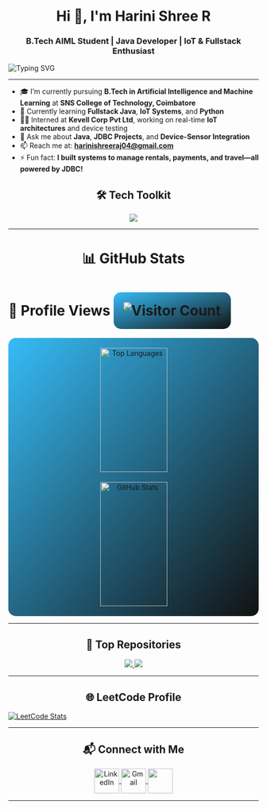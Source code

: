 <h1 align="center">Hi 👋, I'm Harini Shree R</h1>
<h3 align="center">B.Tech AIML Student | Java Developer | IoT & Fullstack Enthusiast</h3>

<p align="left">
  <img src="https://readme-typing-svg.demolab.com?font=Fira+Code&weight=500&size=25&pause=1000&color=36BCF7&width=435&lines=Welcome+to+my+GitHub!;Java+Developer;IoT+Explorer;Problem+Solver;AI+and+ML+Student" alt="Typing SVG" />
</p>

---

- 🎓 I’m currently pursuing **B.Tech in Artificial Intelligence and Machine Learning** at **SNS College of Technology, Coimbatore**  
- 🌱 Currently learning **Fullstack Java**, **IoT Systems**, and **Python**  
- 👩‍💻 Interned at **Kevell Corp Pvt Ltd**, working on real-time **IoT architectures** and device testing  
- 💬 Ask me about **Java**, **JDBC Projects**, and **Device-Sensor Integration**  
- 📫 Reach me at: **harinishreeraj04@gmail.com** <!-- Replace with actual link (RESUME)-->
- ⚡ Fun fact: **I built systems to manage rentals, payments, and travel—all powered by JDBC!**

<h2 align="center">🛠️ Tech Toolkit</h2>

<p align="center">
  <img src="https://skillicons.dev/icons?i=java,mysql,python,html,vscode,eclipse,git,github,C" />
</p>

---

<h1 align="center">📊 GitHub Stats</h1>

<h1>👀 Profile Views <img src="https://komarev.com/ghpvc/?username=Axrinee&color=blue" alt="Visitor Count" style="background: linear-gradient(to bottom right, #36BCF7, #121212); padding: 20px; border-radius: 15px;" /></h1>

<div align="center" style="display: flex; flex-wrap: wrap; justify-content: center; gap: 20px; padding: 20px; background: linear-gradient(to bottom right, #36BCF7, #121212); border-radius: 15px;">
  <img src="https://github-readme-stats.vercel.app/api/top-langs/?username=Axrinee&layout=compact&theme=radical" alt="Top Languages" style="max-width: 100%; width: 45%; min-width: 300px; height: 250px" />
  <img src="https://github-readme-stats.vercel.app/api?username=Axrinee&show_icons=true&theme=radical" alt="GitHub Stats" style="max-width: 100%; width: 45%; min-width: 300px; height: 250px" />
</div>


---

<h2 align="center">🌟 Top Repositories</h2>

<p align="center">
  <a href="https://github.com/Axrinee/Rental-House-system-management-using-JDBC">
    <img src="https://github-readme-stats.vercel.app/api/pin/?username=Axrinee&repo=Rental-House-system-management-using-JDBC&theme=radical" />
  </a>
  <a href="https://github.com/Axrinee/payment-based-java-database-connectivity">
    <img src="https://github-readme-stats.vercel.app/api/pin/?username=Axrinee&repo=payment-based-java-database-connectivity&theme=radical" />
  </a>
</p>

---

<h2 align="center">🌐 LeetCode Profile</h2>
<a href="https://leetcode.com/u/harinishree_hs/">
  <img src="https://leetcard.jacoblin.cool/harinishree_hs?theme=dark&font=Bellota%20Text" alt="LeetCode Stats">
</a>

---

<h2 align="center">📬 Connect with Me</h2>
<p align="center">
  <!-- LinkedIn Logo -->
  <a href="https://www.linkedin.com/in/harini-shree/" target="_blank">
    <img align="center" src="https://img.icons8.com/fluency/48/linkedin.png" alt="LinkedIn" height="50" width="50" />
  </a>

  <!-- Gmail Logo -->
  <a href="mailto:harinishreeraj04@gmail.com" target="_blank">
    <img align="center" src="https://img.icons8.com/fluency/48/gmail.png" alt="Gmail" height="50" width="50" />
  </a>

  <!-- GitHub Logo -->
  <a href="https://github.com/Axrinee" target="_blank">
    <img align="center" src="https://icons8.com/icon/12599/github alt="GitHub" height="50" width="50" />
  </a>
</p>

---


